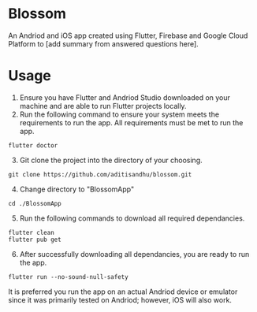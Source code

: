 # Blossom
An Andriod and iOS app created using Flutter, Firebase and Google Cloud Platform to [add summary from answered questions here].

# Usage
1. Ensure you have Flutter and Andriod Studio downloaded on your machine and are able to run Flutter projects locally.
2. Run the following command to ensure your system meets the requirements to run the app. All requirements must be met to run the app.
```
flutter doctor
```
3. Git clone the project into the directory of your choosing.
```
git clone https://github.com/aditisandhu/blossom.git
```
4. Change directory to "BlossomApp"
```
cd ./BlossomApp
```
5. Run the following commands to download all required dependancies.
```
flutter clean
flutter pub get
```
6. After successfully downloading all dependancies, you are ready to run the app. 
```
flutter run --no-sound-null-safety
```
It is preferred you run the app on an actual Andriod device or emulator since it was primarily tested on Andriod; however, iOS will also work.
